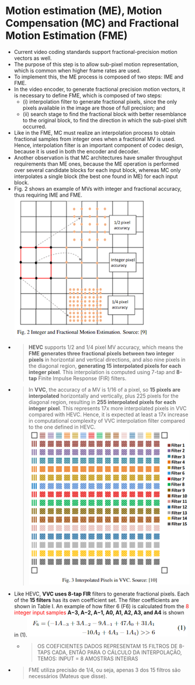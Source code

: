 # Motion estimation (ME), Motion Compensation (MC) and Fractional Motion Estimation (FME)

- Current video coding standards support fractional-precision motion vectors as well. 
- The purpose of this step is to allow sub-pixel motion representation, which is common when higher frame rates are used. 
- To implement this, the ME process is composed of two steps: IME and FME. 
- In the video encoder, to generate fractional precision motion vectors, it is necessary to define FME, which is composed of two steps: 
  - (i) interpolation filter to generate fractional pixels, since the only pixels available in the image are those of full precision; and 
  - (ii) search stage to find the fractional block with better resemblance to the original block, to find the direction in which the sub-pixel shift occurred. 
- Like in the FME, MC must realize an interpolation process to obtain fractional samples from integer ones when a fractional MV is used. Hence, interpolation filter is an important component of codec design, because it is used in both the encoder and decoder.
- Another observation is that MC architectures have smaller throughput requirements than ME ones, because the ME operation is performed over several candidate blocks for each input block, whereas MC only interpolates a single block (the best one found in ME) for each input block. 
- Fig. 2 shows an example of MVs with integer and fractional accuracy, thus requiring IME and FME.![Alt text](images/fig2_IME_FME.png)
- > **HEVC** supports 1/2 and 1/4 pixel MV accuracy, which means the **FME generates three fractional pixels between two integer pixels** in horizontal and vertical directions, and also nine pixels in the diagonal region, **generating 15 interpolated pixels for each integer pixel**. This interpolation is computed using 7-tap and **8-tap** Finite Impulse Response (FIR) filters.
- > In **VVC**, the accuracy of a MV is 1/16 of a pixel, so **15 pixels are interpolated** horizontally and vertically, plus 225 pixels for the diagonal region, resulting in **255 interpolated pixels for each integer pixel**. This represents 17x more interpolated pixels in VVC compared with HEVC. Hence, it is expected at least a 17x increase in computational complexity of VVC interpolation filter compared to the one defined in HEVC.
    ![Alt text](images/fig3_interpolated_pixels.png)
- Like HEVC, **VVC uses 8-tap FIR** filters to generate fractional pixels. Each of the **15 filters** has its own coefficient set. The filter coefficients are shown in Table I. An example of how filter 6 (F6) is calculated from the <span style="color:red"> 8 integer input samples</span> **A−3, A−2, A−1, A0, A1, A2, A3, and A4** is shown in (1).![Alt text](images/F6.png) 
  - > OS COEFICIENTES DADOS REPRESENTAM 15 FILTROS DE 8-TAPS CADA, ENTÃO PARA O CÁLCULO DA INTERPOLAÇÃO, TEMOS:
        INPUT = 8 AMOSTRAS INTEIRAS
- > FME utiliza precisão de 1/4, ou seja, apenas 3 dos 15 filtros são necessários (Mateus que disse).